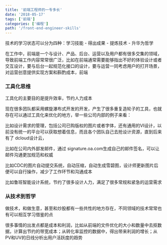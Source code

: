```yaml
---
title: '前端工程师的一专多长'
date: '2018-05-17'
tags: ['前端']
categories: ['编程']
path: '/front-end-engineer-skills'
---
```


技术的学习状态可以分为四种：学习技能 - 得出成果 - 提炼技术 - 升华为哲学

在工作中，前端是一个与设计、产品、后台、运营以及用户都有很多交集的领域，导致前端工作内容常常很广泛，比如在前端通常需要能够指出不好的体验设计或者交互设计，要与后台一起规范化接口的设计，要与运营一同考虑用户的打开场景，对运营创意提供实现方案和斟酌成本，前端

### 工具化思维

工具化的主要目的是提升效率，节约人力成本

现在很多团队都采用螺旋瀑布式开发的开发，产生了很多重复造轮子的工具，也就存在可以通过工具化来优化的地方，举一些公司内部的例子来看：

比如设计需求的管理，包括公司已购版权的图片或者字体，还有通用的VI设计，以前没有统一的平台可以获取想着信息，而且各个团队自己去抢设计资源，直到后来有了 dcloud设计云，  

比如在公司内外部发邮件，通过 signature.oa.com生成自己的邮件签名，可以让邮件沟通更加规范和权威

比如CDC的图片自动提交系统，自动压缩，自动生成雪碧图，设计师更新图片后便可以自行操作，减少了工作环节和沟通成本

比如鲁班智能设计系统，节约了很多设计人力，满足了很多常规和紧急的运营需求

### 从技术到哲学

做技术，和做生意，甚至和炒股都有一些共性的地方存在，不同领域的技术常常也有可以相互学习借鉴的点

很多事情的出发点都是成本和利润，比如从前端的文件优化的大小和数量中去抠数据，计算出节约的带宽成本；从转化率监控的数据中，得出带来利润的增长；从PV和UV的日线分析出用户活跃度的趋势

